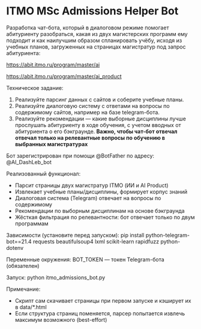 # ITMO MSc Admissions Helper Bot
Разработка чат-бота, который в диалоговом режиме помогает абитуриенту разобраться, какая из двух магистерских программ ему подходит и как наилучшим образом спланировать учёбу, исходя из учебных планов, загруженных на страницах магистратур под запрос абитуриента:

https://abit.itmo.ru/program/master/ai

https://abit.itmo.ru/program/master/ai_product

Техническое задание:
1. Реализуйте парсинг данных с сайтов и соберите учебные планы.
2. Реализуйте диалоговую систему с ответами на вопросы по содержимому сайтов, например на базе telegram-бота.
3. Реализуйте рекомендации — какие выборные дисциплины лучше прослушать абитуриенту в ходе обучения, с учетом вводных от абитуриента о его бэкграунде.
**Важно, чтобы чат-бот отвечал отвечал только на релевантные вопросы по обучению в выбранных магистратурах**

Бот зарегистрирован при помощи @BotFather по адресу: @AI_DashLeb_bot

Реализованный функционал:
- Парсит страницы двух магистратур ITMO (ИИ и AI Product)
- Извлекает учебные планы/дисциплины, формирует корпус знаний
- Диалоговая система (Telegram) отвечает на вопросы по содержимому
- Рекомендации по выборным дисциплинам на основе бэкграунда
- Жёсткая фильтрация по релевантности: бот отвечает только по двум программам

Зависимости (установите перед запуском):
    pip install python-telegram-bot==21.4 requests beautifulsoup4 lxml scikit-learn rapidfuzz python-dotenv

Переменные окружения:
    BOT_TOKEN — токен Telegram-бота (обязателен)

Запуск:
    python itmo_admissions_bot.py

Примечание:
- Скрипт сам скачивает страницы при первом запуске и кэширует их в data/*.html
- Если структура страниц поменяется, парсер попытается извлечь максимум возможного (best-effort)
